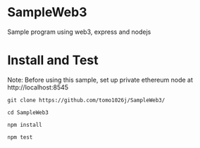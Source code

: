 # SampleWeb3
Sample program using web3, express and nodejs

# Install and Test

Note: Before using this sample, set up private ethereum node at http://localhost:8545

```
git clone https://github.com/tomo1026j/SampleWeb3/

cd SampleWeb3

npm install

npm test
```
